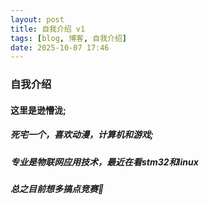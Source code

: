 ```yaml
---
layout: post
title: 自我介绍 v1
tags: [blog, 博客, 自我介绍]
date: 2025-10-07 17:46 
---
```

### 自我介绍

#### 这里是逊懵泷;
##### 死宅一个，喜欢动漫，计算机和游戏;
##### 专业是物联网应用技术，最近在看stm32和linux
##### 总之目前想多搞点竞赛🤔